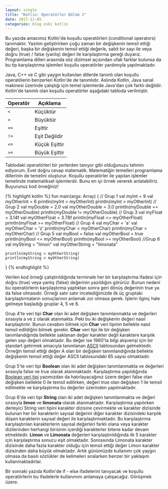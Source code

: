 ```yaml
---
layout: single
title: "Kotlin: Operatörler Bölüm 2"
date: 2017-11-05
categories: blog eski kotlin
---
```


Bu yazıda amacımız Kotlin'de koşullu operatörleri (conditional operators) tanımaktır. Yazılım geliştirirken çoğu zaman bir değişkenin temsil ettiği değeri, başka bir değişkenin temsil ettiği değerle, sabit bir sayı ile veya doğru (true) / false (yanlış) değeri ile karşılaştırma gereği duyarız. Programlama dilleri arasında söz dizimsel açısından ufak farklar bulunsa da bu tip karşılaştırma işlemleri koşullu operatörler yardımıyla yapılmaktadır. <!--more--> 

Java, C++ ve C gibi yaygın kullanılan dillerde tanımlı olan koşullu operatölerin benzerleri Kotlin'de de tanımlıdır. Aslında Kotlin, Java sanal makinesi üzerinde çalıştığı için temel işlemlerde Java'dan çok farklı değildir. Kotlin'de tanımlı olan koşullu operatörler aşağıdaki tabloda verilmiştir.

| Operatör | Açıklama      |
| -------- | ------------- |
| `<`      | Küçüktür      |
| `>`      | Büyüktür      |
| `==`     | Eşittir       |
| `!=`     | Eşit Değildir |
| `<=`     | Küçük Eşittir |
| `>=`     | Büyük Eşittir |

Tablodaki operatörleri bir yerlerden tanıyor gibi olduğunuzu tahmin ediyorum. Evet doğru cevap matematik. Matematiğin temelleri programlama dillerinin de temelini oluşturur. Koşullu operatörler ile yapılan işlemler temelinde matematiksel işlemlerdir. Bunu en iyi örnek vererek anlatabiliriz. Buyurunuz kod örneğiniz!

{% highlight kotlin %}
fun main(args: Array<String>) {
  	// Grup 1
    val myInt = 9
    val myOtherInt = 6
    println(myInt < myOtherInt)
    println(myInt > myOtherInt)
	// Grup 2
    val myDouble = 2.0
    val myOtherDouble = 3.0
    println(myDouble == myOtherDouble)
    println(myDouble != myOtherDouble)
	// Grup 3
    val myFloat = 3.14f
    val myOtherFloat = 3.78f
    println(myFloat <= myOtherFloat)
    println(myFloat >= myOtherFloat)
	// Grup 4
    val myChar = 'a'
    val myOtherChar = 'z'
    println(myChar < myOtherChar)
    println(myChar > myOtherChar)
	// Grup 5
    val myBool = false
    val myOtherBool = true
    println(myBool <= myOtherBool)
    println(myBool >= myOtherBool)
	//Grup 6
    val myString = "limon"
    val myOtherString = "limonata"

    println(myString < myOtherString)
    println(myString > myOtherString)
}
{% endhighlight %}

Verilen kod örneği çalıştırıldığında terminale her bir karşılaştırma ifadesi için doğru (true) veya yanlış (false) değerinin yazıldığını görürüz. Bunun nedeni bu operatörlerin karşılaştırma yaptıktan sonra geri dönüş değerinin true ya da false olmasıdır. Örneği satır satır incelediğimizde  ilk üç gruptaki karşılaştırmaların sonuçlarının anlamak zor olmasa gerek. İşlerin ilginç hale gelmeye başladığı gruplar 4, 5 ve 6.

Grup 4'te veri tipi **Char** olan iki adet değişken tanımlanmakta ve değerleri sırasıyla a ve z olarak atanmakta.  Peki bu iki değişkenin değeri nasıl karşılaştırılır. Bunun cevabını bilmek için **Char** veri tipinin bellekte nasıl temsil edildiğini bilmek gerekir. **Char** veri tipi ile bir değişken tanımlandığında bellekte saklanan değer karakter değil karaktere karşılık gelen sayı değeri olmaktadır. Bu değer ise 1960'ta bilgi alışverişi için bir standart getirmek amacıyla tanımlanan [ASCII](https://www.smashingmagazine.com/2012/06/all-about-unicode-utf8-character-sets/) tablosundan gelmektedir. Örneğin temsil ettiği değer A olan bir değişken tanımlandığında bellekte değişkenin temsil ettiği değer ASCII tablosundaki 65 sayısı olmaktadır.

Grup 5'te veri tipi **Boolean** olan iki adet değişken tanımlanmakta ve değerleri sırasıyla false ve true olarak atanmaktadır. Karşılaştırma yapıldığında [Boolean veri tipi](http://www.onurozcelik.net/kotlin/2017/10/04/kotlin-temelleri-boolean-veri-tipi) yazımızdan da hatırlayacağınız üzere değeri false olan değişken bellekte 0 ile temsil edilirken, değeri true olan değişken 1 ile temsil edilmekte ve karşılaştırma bu değerler üzerinden yapılmaktadır.

Grup 6'da veri tipi **String** olan iki adet değişken tanımlanmakta ve değeri sırasıyla **limon** ve **limonata** olarak atanmaktadır. Karşılaştırma yapılırken derleyici String veri tipini karakter dizisine çevirmekte ve karakter dizisinde bulunan her bir karakterin sayısal değerini diğer karakter dizisindeki karşılık düşen karakterin sayısal değeri ile karşılaştırmaktadır. Bu karşılaştırma karşılaştırılan karakterlerin sayısal değerleri farklı olana veya karakter dizilerinden herhangi birisinin içerdiği karakterler bitene kadar devam etmektedir. **Limon** ve **Limonata** değerleri karşılaştırıldığında ilk 5 karakter için karşılaştırma sonucu eşit olmaktadır. Sonrasında Limonata karakter dizisinde daha fazla karakter olduğu için temsil ettiği değer Limon karakter dizisinden daha büyük olmaktadır.  Artık günümüzde kullanımı çok yaygın olmasa da basılı sözlükler de kelimeleri sıralarken benzer bir yaklaşım kullanmaktadırlar.

Bir sonraki yazıda Kotlin'de if - else ifadelerini tanıyacak ve koşullu operatörlerin bu ifadelerle kullanımını anlamaya çalışacağız. Görüşmek üzere.

